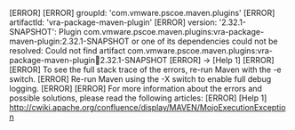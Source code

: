 [ERROR] 
[ERROR] groupId: 'com.vmware.pscoe.maven.plugins'
[ERROR] artifactId: 'vra-package-maven-plugin'
[ERROR] version: '2.32.1-SNAPSHOT': Plugin com.vmware.pscoe.maven.plugins:vra-package-maven-plugin:2.32.1-SNAPSHOT or one of its dependencies could not be resolved: Could not find artifact com.vmware.pscoe.maven.plugins:vra-package-maven-plugin:jar:2.32.1-SNAPSHOT
[ERROR] -> [Help 1]
[ERROR] 
[ERROR] To see the full stack trace of the errors, re-run Maven with the -e switch.
[ERROR] Re-run Maven using the -X switch to enable full debug logging.
[ERROR] 
[ERROR] For more information about the errors and possible solutions, please read the following articles:
[ERROR] [Help 1] http://cwiki.apache.org/confluence/display/MAVEN/MojoExecutionException
